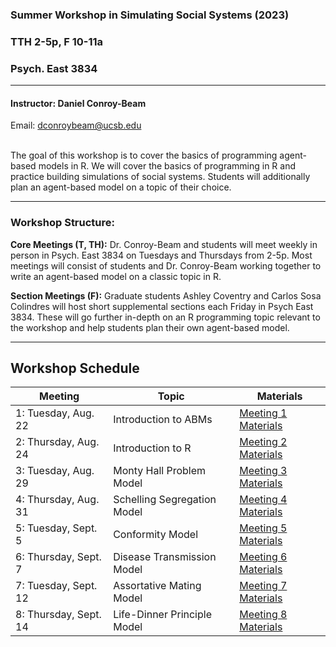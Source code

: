 
### Summer Workshop in Simulating Social Systems (2023)

### TTH 2-5p, F 10-11a

### Psych. East 3834

------------------------------------------------------------------------

#### Instructor: Daniel Conroy-Beam

Email: <dconroybeam@ucsb.edu>

<br> The goal of this workshop is to cover the basics of programming agent-based models in R. We will cover the basics of programming in R and practice building simulations of social systems. Students will additionally plan an agent-based model on a topic of their choice.

------------------------------------------------------------------------

### Workshop Structure:

**Core Meetings (T, TH):** Dr. Conroy-Beam and students will meet
weekly in person in Psych. East 3834 on Tuesdays and Thursdays from 2-5p. Most meetings will consist of students and Dr. Conroy-Beam working together to write an agent-based model on a classic topic in R.

**Section Meetings (F):** Graduate students Ashley Coventry and Carlos Sosa Colindres will host short supplemental sections each Friday in Psych East 3834. These will go further in-depth on an R programming topic relevant to the workshop and help students plan their own agent-based model.

------------------------------------------------------------------------

## Workshop Schedule

| Meeting                 | Topic                              | Materials                                                                                                                     |
|-------------------------|------------------------------------|-------------------------------------------------------------------------------------------------------------------------------|
| 1: Tuesday, Aug. 22     | Introduction to ABMs               | [Meeting 1 Materials](https://github.com/dconroybeam/SWSSS/tree/main/intro-to-abm/intro-to-abm.pdf)                           |
| 2: Thursday, Aug. 24    | Introduction to R                  | [Meeting 2 Materials](https://github.com/dconroybeam/SWSSS/tree/main/intro-to-r)                                              |
| 3: Tuesday, Aug. 29     | Monty Hall Problem Model           | [Meeting 3 Materials](https://github.com/dconroybeam/SWSSS/tree/main/model-outlines/monty-hall-model.md)                      |
| 4: Thursday, Aug. 31    | Schelling Segregation Model        | [Meeting 4 Materials](https://github.com/dconroybeam/SWSSS/tree/main/model-outlines/schelling-segregation-model.md)           |
| 5: Tuesday, Sept. 5     | Conformity Model                   | [Meeting 5 Materials](https://github.com/dconroybeam/SWSSS/tree/main/model-outlines/conformity-model.md)                      |
| 6: Thursday, Sept. 7    | Disease Transmission Model         | [Meeting 6 Materials](https://github.com/dconroybeam/SWSSS/tree/main/model-outlines/disease-transmission-model.md)            |
| 7: Tuesday, Sept. 12    | Assortative Mating Model           | [Meeting 7 Materials](https://github.com/dconroybeam/SWSSS/tree/main/model-outlines/assortative-mating-model.md)              |
| 8: Thursday, Sept. 14   | Life-Dinner Principle Model        | [Meeting 8 Materials](https://github.com/dconroybeam/SWSSS/tree/main/model-outlines/life-dinner-principle-model.md)           |     